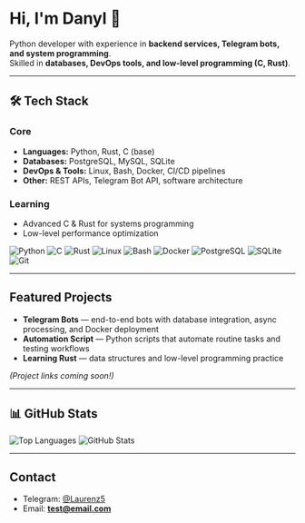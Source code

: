 # Hi, I'm Danyl 👋

Python developer with experience in **backend services, Telegram bots, and system programming**.  
Skilled in **databases, DevOps tools, and low-level programming (C, Rust)**.

---

## 🛠️ Tech Stack

### Core
- **Languages:** Python, Rust, C (base)  
- **Databases:** PostgreSQL, MySQL, SQLite  
- **DevOps & Tools:** Linux, Bash, Docker, CI/CD pipelines  
- **Other:** REST APIs, Telegram Bot API, software architecture  

### Learning
- Advanced C & Rust for systems programming  
- Low-level performance optimization  

![Python](https://img.shields.io/badge/Python-3776AB?style=for-the-badge&logo=python&logoColor=white)
![C](https://img.shields.io/badge/C-00599C?style=for-the-badge&logo=c&logoColor=white)
![Rust](https://img.shields.io/badge/Rust-000000?style=for-the-badge&logo=rust&logoColor=white)
![Linux](https://img.shields.io/badge/Linux-FCC624?style=for-the-badge&logo=linux&logoColor=black)
![Bash](https://img.shields.io/badge/Bash-4EAA25?style=for-the-badge&logo=gnubash&logoColor=white)
![Docker](https://img.shields.io/badge/Docker-2496ED?style=for-the-badge&logo=docker&logoColor=white)
![PostgreSQL](https://img.shields.io/badge/PostgreSQL-336791?style=for-the-badge&logo=postgresql&logoColor=white)
![SQLite](https://img.shields.io/badge/SQLite-003B57?style=for-the-badge&logo=sqlite&logoColor=white)
![Git](https://img.shields.io/badge/Git-F05032?style=for-the-badge&logo=git&logoColor=white)

---

## Featured Projects

- **Telegram Bots** — end-to-end bots with database integration, async processing, and Docker deployment  
- **Automation Script** — Python scripts that automate routine tasks and testing workflows  
- **Learning Rust** — data structures and low-level programming practice

*(Project links coming soon!)*

---

## 📊 GitHub Stats
![Top Languages](https://github-readme-stats.vercel.app/api/top-langs/?username=1Laurenz1&layout=compact&theme=radical)
![GitHub Stats](https://github-readme-stats.vercel.app/api?username=1Laurenz1&show_icons=true&theme=radical)

---

## Contact

- Telegram: [@Laurenz5](https://t.me/Laurenz5)
- Email: **test@email.com**
